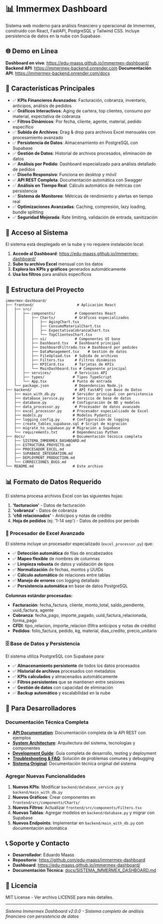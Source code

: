 # 📊 Immermex Dashboard

Sistema web moderno para análisis financiero y operacional de Immermex, construido con React, FastAPI, PostgreSQL y Tailwind CSS. Incluye persistencia de datos en la nube con Supabase.

## 🌐 Demo en Línea

**Dashboard en vivo**: https://edu-maass.github.io/immermex-dashboard/
**Backend API**: https://immermex-backend.onrender.com
**Documentación API**: https://immermex-backend.onrender.com/docs

## 🎯 Características Principales

- ✅ **KPIs Financieros Avanzados**: Facturación, cobranza, inventario, anticipos, análisis de pedidos
- ✅ **Gráficos Interactivos**: Aging de cartera, top clientes, consumo por material, expectativa de cobranza
- ✅ **Filtros Dinámicos**: Por fecha, cliente, agente, material, pedido específico
- ✅ **Subida de Archivos**: Drag & drop para archivos Excel mensuales con procesamiento avanzado
- ✅ **Persistencia de Datos**: Almacenamiento en PostgreSQL con Supabase
- ✅ **Gestión de Datos**: Historial de archivos procesados, eliminación de datos
- ✅ **Análisis por Pedido**: Dashboard especializado para análisis detallado de pedidos
- ✅ **Diseño Responsivo**: Funciona en desktop y móvil
- ✅ **API REST Completa**: Documentación automática con Swagger
- ✅ **Análisis en Tiempo Real**: Cálculo automático de métricas con persistencia
- ✅ **Sistema de Monitoreo**: Métricas de rendimiento y alertas en tiempo real
- ✅ **Optimizaciones Avanzadas**: Caching, compresión, lazy loading, bundle splitting
- ✅ **Seguridad Mejorada**: Rate limiting, validación de entrada, sanitización

## 🚀 Acceso al Sistema

El sistema está desplegado en la nube y no requiere instalación local:

1. **Accede al Dashboard**: https://edu-maass.github.io/immermex-dashboard/
2. **Sube tu archivo Excel** mensual con los datos
3. **Explora los KPIs y gráficos** generados automáticamente
4. **Usa los filtros** para análisis específicos

## 📁 Estructura del Proyecto

```
immermex-dashboard/
├── frontend/                    # Aplicación React
│   ├── src/
│   │   ├── components/         # Componentes React
│   │   │   ├── Charts/         # Gráficos especializados
│   │   │   │   ├── AgingChart.tsx
│   │   │   │   ├── ConsumoMaterialChart.tsx
│   │   │   │   ├── ExpectativaCobranzaChart.tsx
│   │   │   │   └── TopClientesChart.tsx
│   │   │   ├── ui/             # Componentes UI base
│   │   │   ├── Dashboard.tsx   # Dashboard principal
│   │   │   ├── DashboardFiltrado.tsx # Dashboard por pedidos
│   │   │   ├── DataManagement.tsx    # Gestión de datos
│   │   │   ├── FileUpload.tsx  # Subida de archivos
│   │   │   ├── Filters.tsx     # Filtros dinámicos
│   │   │   ├── KPICard.tsx     # Tarjetas de KPIs
│   │   │   └── MainDashboard.tsx # Componente principal
│   │   ├── services/           # Servicios API
│   │   ├── types/             # Tipos TypeScript
│   │   └── App.tsx            # Punto de entrada
│   └── package.json            # Dependencias Node.js
├── backend/                    # API FastAPI con Base de Datos
│   ├── main_with_db.py        # Servidor principal con persistencia
│   ├── database_service.py    # Servicio de base de datos
│   ├── database.py            # Configuración de BD y modelos
│   ├── data_processor.py       # Procesador de datos avanzado
│   ├── excel_processor.py     # Procesador especializado de Excel
│   ├── models.py              # Modelos Pydantic
│   ├── logging_config.py      # Configuración de logging
│   ├── create_tables_supabase.sql # Script de migración
│   ├── migrate_to_supabase.py # Migración a Supabase
│   └── requirements.txt       # Dependencias Python
├── docs/                      # Documentación técnica completa
│   ├── SISTEMA_IMMERMEX_DASHBOARD.md
│   ├── ESTRUCTURA_PROYECTO.md
│   ├── PROCESADOR_EXCEL.md
│   ├── SUPABASE_INTEGRATION.md
│   ├── DEPLOYMENT_PRODUCTION.md
│   └── CORRECCIONES_BUGS.md
└── README.md                  # Este archivo
```

## 📊 Formato de Datos Requerido

El sistema procesa archivos Excel con las siguientes hojas:

1. **'facturacion'** - Datos de facturación
2. **'cobranza'** - Datos de cobranza
3. **'cfdi relacionados'** - Anticipos y notas de crédito
4. **Hoja de pedidos** (ej: '1-14 sep') - Datos de pedidos por período

### 🔧 Procesador de Excel Avanzado

El sistema incluye un procesador especializado (`excel_processor.py`) que:

- ✅ **Detección automática** de filas de encabezados
- ✅ **Mapeo flexible** de nombres de columnas
- ✅ **Limpieza robusta** de datos y validación de tipos
- ✅ **Normalización** de fechas, montos y UUIDs
- ✅ **Cálculo automático** de relaciones entre tablas
- ✅ **Manejo de errores** con logging detallado
- ✅ **Persistencia automática** en base de datos PostgreSQL

**Columnas estándar procesadas:**
- **Facturación**: fecha_factura, cliente, monto_total, saldo_pendiente, uuid_factura, agente
- **Cobranza**: fecha_pago, importe_pagado, uuid_factura_relacionada, forma_pago
- **CFDI**: tipo_relacion, importe_relacion (filtra anticipos y notas de crédito)
- **Pedidos**: folio_factura, pedido, kg, material, dias_credito, precio_unitario

### 🗄️ Base de Datos y Persistencia

El sistema utiliza PostgreSQL con Supabase para:

- ✅ **Almacenamiento persistente** de todos los datos procesados
- ✅ **Historial de archivos** procesados con metadatos
- ✅ **KPIs calculados** y almacenados automáticamente
- ✅ **Filtros persistentes** que se mantienen entre sesiones
- ✅ **Gestión de datos** con capacidad de eliminación
- ✅ **Backup automático** y escalabilidad en la nube

## 🔧 Para Desarrolladores

### Documentación Técnica Completa

- **[API Documentation](docs/API_DOCUMENTATION.md)**: Documentación completa de la API REST con ejemplos
- **[System Architecture](docs/SYSTEM_ARCHITECTURE.md)**: Arquitectura del sistema, tecnologías y componentes
- **[Development Guide](docs/DEVELOPMENT_GUIDE.md)**: Guía completa de desarrollo, testing y deployment
- **[Troubleshooting & FAQ](docs/TROUBLESHOOTING_FAQ.md)**: Solución de problemas comunes y debugging
- **[Sistema Original](docs/SISTEMA_IMMERMEX_DASHBOARD.md)**: Documentación técnica original del sistema

### Agregar Nuevas Funcionalidades
1. **Nuevos KPIs**: Modificar `backend/database_service.py` y `backend/main_with_db.py`
2. **Nuevos Gráficos**: Crear componentes en `frontend/src/components/Charts/`
3. **Nuevos Filtros**: Actualizar `frontend/src/components/Filters.tsx`
4. **Nuevas Tablas**: Agregar modelos en `backend/database.py` y migrar con Supabase
5. **Nuevos Endpoints**: Implementar en `backend/main_with_db.py` con documentación automática

## 📞 Soporte y Contacto

- **Desarrollador**: Eduardo Maass
- **Repositorio**: https://github.com/edu-maass/immermex-dashboard
- **Dashboard**: https://edu-maass.github.io/immermex-dashboard/
- **Documentación Técnica**: [docs/SISTEMA_IMMERMEX_DASHBOARD.md](./docs/SISTEMA_IMMERMEX_DASHBOARD.md)

## 📝 Licencia

MIT License - Ver archivo LICENSE para más detalles.

---

*Sistema Immermex Dashboard v2.0.0 - Sistema completo de análisis financiero con persistencia de datos*